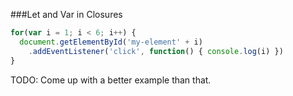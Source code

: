 ###Let and Var in Closures

```Javascript
for(var i = 1; i < 6; i++) {
  document.getElementById('my-element' + i)
    .addEventListener('click', function() { console.log(i) })
}
```
TODO: Come up with a better example than that.
